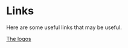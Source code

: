 # Links

Here are some useful links that may be useful.

[The logos](https://blog.mythlogos.top)





